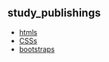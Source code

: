 ## study_publishings

- [htmls](./docs/index.html)
- [CSSs](./docs/CSSs/CSSindex.html)
- [bootstraps](./docs/bootstraps/index.html)

```

```

<!-- ctrl shift v   read me 미리보기 -->
